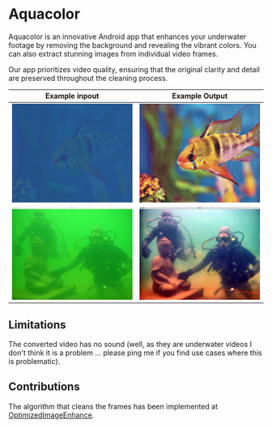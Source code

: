 # Aquacolor

Aquacolor is an innovative Android app that enhances your underwater footage by removing the background 
and revealing the vibrant colors. You can also extract stunning images from individual video frames.

Our app prioritizes video quality, ensuring that the original clarity and detail are preserved throughout 
the cleaning process. 

Example inpout | Example Output
--- | ---
![1](examples/example1.jpg) | ![1](examples/example1-converted.png)
![1](examples/example2.png) | ![1](examples/example2-converted.png)

## Limitations

The converted video has no sound (well, as they are underwater videos I don't think it is a problem ... 
please ping me if you find use cases where this is problematic).

## Contributions

The algorithm that cleans the frames has been implemented at  
[OptimizedImageEnhance](https://github.com/26hzhang/OptimizedImageEnhance).
